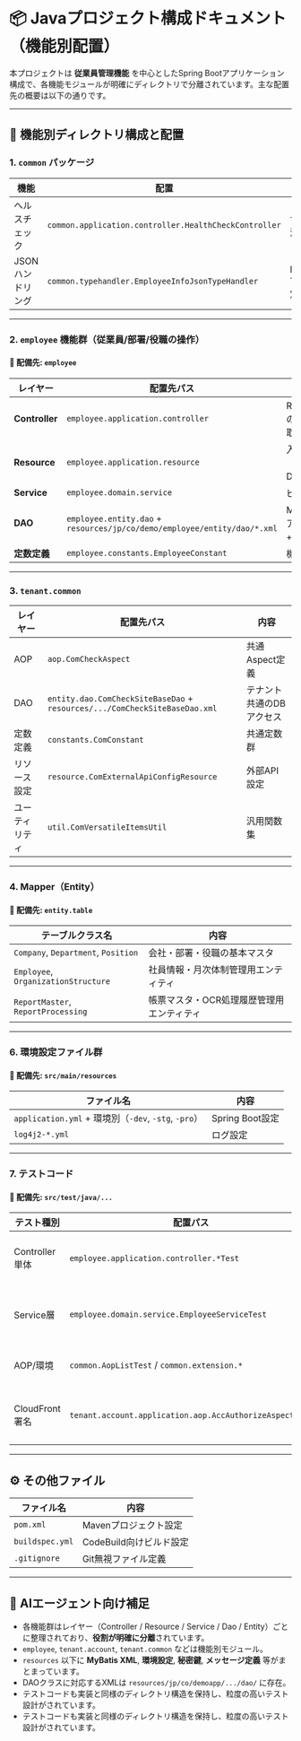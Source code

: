 # 📦 Javaプロジェクト構成ドキュメント（機能別配置）

本プロジェクトは **従業員管理機能** を中心としたSpring Bootアプリケーション構成で、各機能モジュールが明確にディレクトリで分離されています。主な配置先の概要は以下の通りです。

---

## 🧩 機能別ディレクトリ構成と配置

### 1. `common` パッケージ
| 機能 | 配置 | 説明 |
|------|------|------|
| ヘルスチェック | `common.application.controller.HealthCheckController` | サービスの死活監視用API |
| JSONハンドリング | `common.typehandler.EmployeeInfoJsonTypeHandler` | MyBatisのTypeHandler定義 |

---

### 2. `employee` 機能群（従業員/部署/役職の操作）

#### 📍 配備先: `employee`

| レイヤー | 配置先パス | 内容 |
|---------|------------|------|
| **Controller** | `employee.application.controller` | REST API群（従業員のCRUD、部署・役職取得など） |
| **Resource** | `employee.application.resource` | 入出力データモデル（Request/Response DTO） |
| **Service** | `employee.domain.service` | ビジネスロジック層 |
| **DAO** | `employee.entity.dao` + `resources/jp/co/demo/employee/entity/dao/*.xml` | MyBatisベースのDBアクセス層（Mapper + XML） |
| **定数定義** | `employee.constants.EmployeeConstant` | 機能固有の定数定義 |

---

### 3. `tenant.common`

| レイヤー | 配置先パス | 内容 |
|---------|------------|------|
| AOP | `aop.ComCheckAspect` | 共通Aspect定義 |
| DAO | `entity.dao.ComCheckSiteBaseDao` + `resources/.../ComCheckSiteBaseDao.xml` | テナント共通のDBアクセス |
| 定数定義 | `constants.ComConstant` | 共通定数群 |
| リソース設定 | `resource.ComExternalApiConfigResource` | 外部API設定 |
| ユーティリティ | `util.ComVersatileItemsUtil` | 汎用関数集 |

---

### 4. Mapper（Entity）

#### 📍 配備先: `entity.table`

| テーブルクラス名 | 内容 |
|----------------|------|
| `Company`, `Department`, `Position` | 会社・部署・役職の基本マスタ |
| `Employee`, `OrganizationStructure` | 社員情報・月次体制管理用エンティティ |
| `ReportMaster`, `ReportProcessing` | 帳票マスタ・OCR処理履歴管理用エンティティ |

---

### 6. 環境設定ファイル群

#### 📍 配備先: `src/main/resources`

| ファイル名 | 内容 |
|-----------|------|
| `application.yml` + 環境別（`-dev`, `-stg`, `-pro`） | Spring Boot設定 |
| `log4j2-*.yml` | ログ設定 |

---

### 7. テストコード

#### 📍 配備先: `src/test/java/...`

| テスト種別 | 配置パス | 内容 |
|-----------|----------|------|
| Controller単体 | `employee.application.controller.*Test` | 各Controllerの振る舞いテスト |
| Service層 | `employee.domain.service.EmployeeServiceTest` | ドメインロジックの単体テスト |
| AOP/環境 | `common.AopListTest` / `common.extension.*` | AOPとテスト拡張機能 |
| CloudFront署名 | `tenant.account.application.aop.AccAuthorizeAspectTest` | アクセス制御Aspectテスト |

---

## ⚙️ その他ファイル

| ファイル名 | 内容 |
|-----------|------|
| `pom.xml` | Mavenプロジェクト設定 |
| `buildspec.yml` | CodeBuild向けビルド設定 |
| `.gitignore` | Git無視ファイル定義 |

---

## 🧠 AIエージェント向け補足

- 各機能群はレイヤー（Controller / Resource / Service / Dao / Entity）ごとに整理されており、**役割が明確に分離**されています。
- `employee`, `tenant.account`, `tenant.common` などは機能別モジュール。
- `resources` 以下に **MyBatis XML**, **環境設定**, **秘密鍵**, **メッセージ定義** 等がまとまっています。
- DAOクラスに対応するXMLは `resources/jp/co/demoapp/.../dao/` に存在。
- テストコードも実装と同様のディレクトリ構造を保持し、粒度の高いテスト設計がされています。
- テストコードも実装と同様のディレクトリ構造を保持し、粒度の高いテスト設計がされています。
